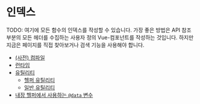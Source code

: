 # 인덱스

TODO: 여기에 모든 함수의 인덱스를 작성할 수 있습니다. 가장 좋은 방법은 API 참조 부분의 모든 헤더를 수집하는 사용자 정의
Vue-컴포넌트를 작성하는 것입니다. 하지만 지금은 페이지를 직접 찾아보거나 검색 기능을 사용해야 합니다.

- [(사전) 컴파일](compilation.md)
- [런타임](runtime.md)
- [유틸리티](utilities.md)
  - [헬퍼 유틸리티](utilities.md#helper-utilities)
  - [일반 유틸리티](utilities.md#general-utilities)
- [내장 헬퍼에서 사용하는 `@data` 변수](data-variables.md)
